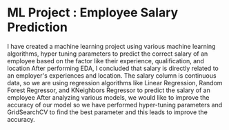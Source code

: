 # ML Project : Employee Salary Prediction
I have created a machine learning project using various machine learning algorithms, hyper tuning parameters to predict the correct salary of an employee based on the factor like their experience, qualification, and location 
After performing EDA, I concluded that salary is directly related to an employer's experiences and location.
The salary column is continuous data,  so we are using regression algorithms like  Linear Regression,  Random  Forest Regressor, and  KNeighbors Regressor  to predict the salary of an employee
After analyzing various models, we would like to improve the accuracy of our model so we have performed hyper-tuning parameters and GridSearchCV to find the best parameter and this leads to improve the accuracy.  

